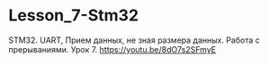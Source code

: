 # Lesson_7-Stm32
STM32. UART, Прием данных, не зная размера данных. Работа с прерываниями. Урок 7.
https://youtu.be/8dO7s2SFmyE
